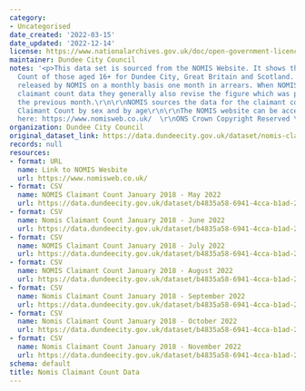 ```yaml
---
category:
- Uncategorised
date_created: '2022-03-15'
date_updated: '2022-12-14'
license: https://www.nationalarchives.gov.uk/doc/open-government-licence/version/3/
maintainer: Dundee City Council
notes: '<p>This data set is sourced from the NOMIS Website. It shows the Claimant
  Count of those aged 16+ for Dundee City, Great Britain and Scotland. The data is
  released by NOMIS on a monthly basis one month in arrears. When NOMIS release new
  claimant count data they generally also revise the figure which was published for
  the previous month.\r\n\r\nNOMIS sources the data for the claimant count from ONS
  Claimant Count by sex and by age\r\n\r\nThe NOMIS website can be accessed by clicking
  here: https://www.nomisweb.co.uk/  \r\nONS Crown Copyright Reserved \t\t\r\n\r\n</p>'
organization: Dundee City Council
original_dataset_link: https://data.dundeecity.gov.uk/dataset/nomis-claimant-count-data
records: null
resources:
- format: URL
  name: Link to NOMIS Wesbite
  url: https://www.nomisweb.co.uk/
- format: CSV
  name: NOMIS Claimant Count January 2018 - May 2022
  url: https://data.dundeecity.gov.uk/dataset/b4835a58-6941-4cca-b1ad-2e89c0914c73/resource/6ec1a7e1-78f8-4586-9370-8bdaba0bbaff/download/nomis_claimant_count_jan2018_may2022.csv
- format: CSV
  name: Nomis Claimant Count January 2018 - June 2022
  url: https://data.dundeecity.gov.uk/dataset/b4835a58-6941-4cca-b1ad-2e89c0914c73/resource/4ffb03ba-355e-4a00-952a-6c1852a430cf/download/nomis_claimant_count_16_jan18_june22.csv
- format: CSV
  name: NOMIS Claimant Count January 2018 - July 2022
  url: https://data.dundeecity.gov.uk/dataset/b4835a58-6941-4cca-b1ad-2e89c0914c73/resource/5d262d5f-ae21-409b-ba46-293e2ec3ef8a/download/nomis_claimant_count_jan2018_jul2022.csv
- format: CSV
  name: NOMIS Claimant Count January 2018 - August 2022
  url: https://data.dundeecity.gov.uk/dataset/b4835a58-6941-4cca-b1ad-2e89c0914c73/resource/86101b22-0027-49e1-a55f-0259d26dbabe/download/nomis_claimant_count_jan18_aug22.csv
- format: CSV
  name: Nomis Claimant Count January 2018 - September 2022
  url: https://data.dundeecity.gov.uk/dataset/b4835a58-6941-4cca-b1ad-2e89c0914c73/resource/b8194aa8-16cc-4778-8768-5593a1523658/download/nomis_claimant_count_jan18_sept22.csv
- format: CSV
  name: Nomis Claimant Count January 2018 - October 2022
  url: https://data.dundeecity.gov.uk/dataset/b4835a58-6941-4cca-b1ad-2e89c0914c73/resource/86e27845-ca3a-4271-b1fe-2d27e92ccae7/download/nomis_claimant_count_jan18_oct22.csv
- format: CSV
  name: Nomis Claimant Count January 2018 - November 2022
  url: https://data.dundeecity.gov.uk/dataset/b4835a58-6941-4cca-b1ad-2e89c0914c73/resource/8640bd8b-8d18-41a9-a4b7-b738fe3683d2/download/nomis_claimant_count_jan18_nov22.csv
schema: default
title: Nomis Claimant Count Data
---
```

